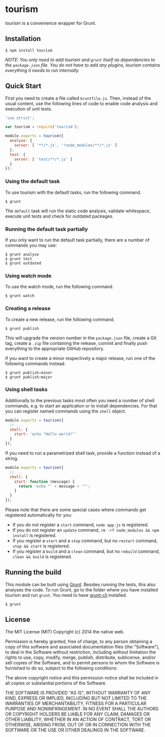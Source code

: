 # tourism

tourism is a convenience wrapper for Grunt.

## Installation

    $ npm install tourism

*NOTE: You only need to add tourism and `grunt` itself as dependencies to the `package.json` file. You do not have to add any plugins, tourism contains everything it needs to run internally.*

## Quick Start

First you need to create a file called `Gruntfile.js`. Then, instead of the usual content, use the following lines of code to enable code analysis and execution of unit tests.

```javascript
'use strict';

var tourism = require('tourism');

module.exports = tourism({
  analyse: {
    server: [ '**/*.js', '!node_modules/**/*.js' ]
  },
  test: {
    server: [ 'test/**/*.js' ]
  }
});
```

### Using the default task

To use tourism with the default tasks, run the following command.

    $ grunt

The `default` task will run the static code analysis, validate whitespace, execute unit tests and check for outdated packages.

### Running the default task partially

If you only want to run the default task partially, there are a number of commands you may use:

    $ grunt analyse
    $ grunt test
    $ grunt outdated

### Using watch mode

To use the watch mode, run the following command.

    $ grunt watch

### Creating a release

To create a new release, run the following command.

    $ grunt publish

This will upgrade the version number in the `package.json` file, create a Git tag, create a `.zip` file containing the release, commit and finally push everything to the appropriate GitHub repository.

If you want to create a minor respectively a major release, run one of the following commands instead.

    $ grunt publish:minor
    $ grunt publish:major

### Using shell tasks

Additionally to the previous tasks most often you need a number of shell commands, e.g. to start an application or to install dependencies. For that you can register named commands using the `shell` object.

```javascript
module.exports = tourism({
  // ...
  shell: {
    start: 'echo "Hello world!"'
  }
});
```

If you need to run a parametrized shell task, provide a function instead of a string.

```javascript
module.exports = tourism({
  // ...
  shell: {
    start: function (message) {
      return 'echo "' + message + '"';
    }
  }
});
```

Please note that there are some special cases where commands get registered automatically for you:

- If you do not register a `start` command, `node app.js` is registered.
- If you do not register an `update` command, `rm -rf node_modules && npm install` is registered.
- If you register a `start` and a `stop` command, but no `restart` command, `stop && start` is registered.
- If you register a `build` and a `clean` command, but no `rebuild` command, `clean && build` is registered.

## Running the build

This module can be built using [Grunt](http://gruntjs.com/). Besides running the tests, this also analyses the code. To run Grunt, go to the folder where you have installed tourism and run `grunt`. You need to have [grunt-cli](https://github.com/gruntjs/grunt-cli) installed.

    $ grunt

## License

The MIT License (MIT)
Copyright (c) 2014 the native web.

Permission is hereby granted, free of charge, to any person obtaining a copy of this software and associated documentation files (the "Software"), to deal in the Software without restriction, including without limitation the rights to use, copy, modify, merge, publish, distribute, sublicense, and/or sell copies of the Software, and to permit persons to whom the Software is furnished to do so, subject to the following conditions:

The above copyright notice and this permission notice shall be included in all copies or substantial portions of the Software.

THE SOFTWARE IS PROVIDED "AS IS", WITHOUT WARRANTY OF ANY KIND, EXPRESS OR IMPLIED, INCLUDING BUT NOT LIMITED TO THE WARRANTIES OF MERCHANTABILITY, FITNESS FOR A PARTICULAR PURPOSE AND NONINFRINGEMENT. IN NO EVENT SHALL THE AUTHORS OR COPYRIGHT HOLDERS BE LIABLE FOR ANY CLAIM, DAMAGES OR OTHER LIABILITY, WHETHER IN AN ACTION OF CONTRACT, TORT OR OTHERWISE, ARISING FROM, OUT OF OR IN CONNECTION WITH THE SOFTWARE OR THE USE OR OTHER DEALINGS IN THE SOFTWARE.
